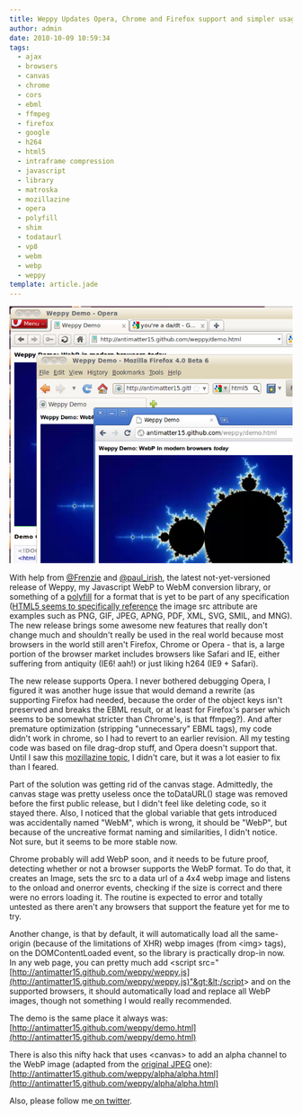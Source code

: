 ```yaml
---
title: Weppy Updates Opera, Chrome and Firefox support and simpler usage
author: admin
date: 2010-10-09 10:59:34
tags: 
  - ajax
  - browsers
  - canvas
  - chrome
  - cors
  - ebml
  - ffmpeg
  - firefox
  - google
  - h264
  - html5
  - intraframe compression
  - javascript
  - library
  - matroska
  - mozillazine
  - opera
  - polyfill
  - shim
  - todataurl
  - vp8
  - webm
  - webp
  - weppy
template: article.jade
---
```


[![](Screenshot-19.png "Screenshot-19")](Screenshot-19.png)

With help from [@Frenzie](http://twitter.com/Frenzie) and [@paul_irish](http://twitter.com/#!/paul_irish/status/26829179917), the latest not-yet-versioned release of Weppy, my Javascript WebP to WebM conversion library, or something of a [polyfill](http://remysharp.com/2010/10/08/what-is-a-polyfill/) for a format that is yet to be part of any specification ([HTML5 seems to specifically reference](http://dev.w3.org/html5/spec/Overview.html#attr-img-src) the image src attribute are examples such as PNG, GIF, JPEG, APNG, PDF, XML, SVG, SMIL, and MNG). The new release brings some awesome new features that really don't change much and shouldn't really be used in the real world because most browsers in the world still aren't Firefox, Chrome or Opera - that is, a large portion of the browser market includes browsers like Safari and IE, either suffering from antiquity (IE6! aah!) or just liking h264 (IE9 + Safari).

The new release supports Opera. I never bothered debugging Opera, I figured it was another huge issue that would demand a rewrite (as supporting Firefox had needed, because the order of the object keys isn't preserved and breaks the EBML result, or at least for Firefox's parser which seems to be somewhat stricter than Chrome's, is that ffmpeg?). And after premature optimization (stripping "unnecessary" EBML tags), my code didn't work in chrome, so I had to revert to an earlier revision. All my testing code was based on file drag-drop stuff, and Opera doesn't support that. Until I saw this [mozillazine topic](http://forums.mozillazine.org/viewtopic.php?p=9991409#p9991409), I didn't care, but it was a lot easier to fix than I feared.

Part of the solution was getting rid of the canvas stage. Admittedly, the canvas stage was pretty useless once the toDataURL() stage was removed before the first public release, but I didn't feel like deleting code, so it stayed there. Also, I noticed that the global variable that gets introduced was accidentally named "WebM", which is wrong, it should be "WebP", but because of the uncreative format naming and similarities, I didn't notice. Not sure, but it seems to be more stable now.

Chrome probably will add WebP soon, and it needs to be future proof, detecting whether or not a browser supports the WebP format. To do that, it creates an Image, sets the src to a data url of a 4x4 webp image and listens to the onload and onerror events, checking if the size is correct and there were no errors loading it. The routine is expected to error and totally untested as there aren't any browsers that support the feature yet for me to try.

Another change, is that by default, it will automatically load all the same-origin (because of the limitations of XHR) webp images (from &lt;img&gt; tags), on the DOMContentLoaded event, so the library is practically drop-in now. In any web page, you can pretty much add &lt;script src="[http://antimatter15.github.com/weppy/weppy.js](http://antimatter15.github.com/weppy/weppy.js)"&gt;&lt;/script&gt; and on the supported browsers, it should automatically load and replace all WebP images, though not something I would really recommended.

The demo is the same place it always was: [http://antimatter15.github.com/weppy/demo.html](http://antimatter15.github.com/weppy/demo.html)

There is also this nifty hack that uses &lt;canvas&gt; to add an alpha channel to the WebP image (adapted from the [original JPEG](http://blog.jackadam.net/2010/alpha-jpegs/) one): [http://antimatter15.github.com/weppy/alpha/alpha.html](http://antimatter15.github.com/weppy/alpha/alpha.html)

Also, please follow me[ on twitter](http://twitter.com/antimatter15).
